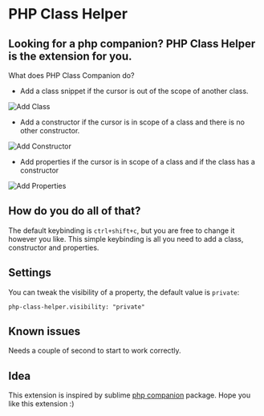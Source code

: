 # PHP Class Helper

## Looking for a php companion? PHP Class Helper is the extension for you.

What does PHP Class Companion do? 
* Add a class snippet if the cursor is out of the scope of another class.

![Add Class](https://raw.githubusercontent.com/predragnikolic/php-class-helper/master/class.gif)

* Add a constructor if the cursor is in scope of a class and there is no other constructor.

![Add Constructor](https://raw.githubusercontent.com/predragnikolic/php-class-helper/master/constructor.gif)

* Add properties if the cursor is in scope of a class and  if the class has a constructor

![Add Properties](https://raw.githubusercontent.com/predragnikolic/php-class-helper/master/addVariables.gif)

## How do you do all of that?
The default keybinding is `ctrl+shift+c`, but you are free to change it however you like. This simple keybinding is all you need to add a class, constructor and properties.

## Settings

You can tweak the visibility of a property, the default value is `private`:

`php-class-helper.visibility: "private"`

## Known issues

Needs a couple of second to start to work correctly.

## Idea

This extension is inspired by sublime [php companion](https://github.com/erichard/SublimePHPCompanion) package. 
Hope you like this extension :)